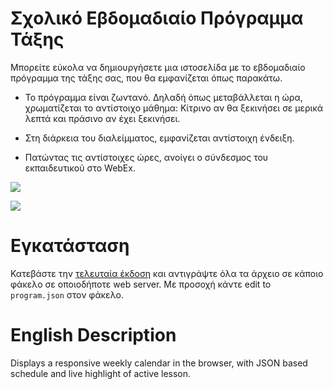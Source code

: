 # Σχολικό Εβδομαδιαίο Πρόγραμμα Τάξης

Μπορείτε εύκολα να δημιουργήσετε μια ιστοσελίδα με το εβδομαδιαίο πρόγραμμα της τάξης σας, που θα εμφανίζεται όπως παρακάτω.

- Το πρόγραμμα είναι ζωντανό. Δηλαδή όπως μεταβάλλεται η ώρα, χρωματίζεται το αντίστοιχο μάθημα: Κίτρινο αν θα ξεκινήσει σε μερικά λεπτά και πράσινο αν έχει ξεκινήσει.

- Στη διάρκεια του διαλείμματος, εμφανίζεται αντίστοιχη ένδειξη.

- Πατώντας τις αντίστοιχες ώρες, ανοίγει ο σύνδεσμος του εκπαιδευτικού στο WebEx.

  

![](https://i.imgur.com/WfSJtvO.jpg)

![](https://i.imgur.com/RsqzFdY.jpg)



# Εγκατάσταση

Κατεβάστε την [τελευταία έκδοση](https://github.com/hakakou/school-program/releases/) και αντιγράψτε όλα τα άρχειο σε κάποιο φάκελο σε οποιοδήποτε web server. Με προσοχή κάντε edit to ```program.json``` στον φάκελο.

# English Description

Displays a responsive weekly calendar in the browser, with JSON based schedule and live highlight of active lesson.